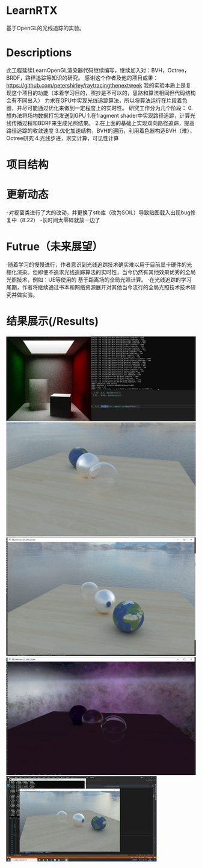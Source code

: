 # LearnRTX
基于OpenGL的光线追踪的实验。

# Descriptions
此工程延续LearnOpenGL渲染器代码继续编写，继续加入对：BVH，Octree，BRDF，路径追踪等知识的研究。
感谢这个作者及他的项目成果：https://github.com/petershirley/raytracingthenextweek
我的实验本质上是复现这个项目的功能（本着学习目的，照抄是不可以的，思路和算法相同但代码结构会有不同出入）
力求在GPU中实现光线追踪算法，所以将算法运行在片段着色器，并尽可能通过优化来做到一定程度上的实时性。
研究工作分为几个阶段：
0.想办法将场均数据打包发送到GPU
1.在fragment shader中实现路径追踪，计算光线传播过程和BDRF来生成光照结果。
2.在上面的基础上实现双向路径追踪，提高路径追踪的收敛速度
3.优化加速结构，BVH的遍历，利用着色器构造BVH（难），Octree研究
4.光线步进，求交计算，可见性计算

# 项目结构

# 更新动态
-对视窗类进行了大的改动，并更换了stb库（改为SOIL）导致贴图载入出现bug修复中（8.22）
-长时间太零碎就放一边了

# Futrue（未来展望）
·随着学习的慢慢进行，作者意识到光线追踪技术确实难以用于目前显卡硬件的光栅化渲染。但即便不追求光线追踪算法的实时性，当今仍然有其他效果优秀的全局光照技术，例如：UE等使用的 基于距离场的全局光照计算。
·在光线追踪的学习尾期，作者将继续通过书本和网络资源展开对其他当今流行的全局光照技术技术研究并做实验。

# 结果展示(/Results)
![Image text](https://github.com/realAYAYA/LearnRTX/blob/main/Results/ResOnCpu.png)
![Image text](https://github.com/realAYAYA/LearnRTX/blob/main/Results/ResOnGpu1%20.png)
![Image text](https://github.com/realAYAYA/LearnRTX/blob/main/Results/ResOnGpu2.png)
![Image text](https://github.com/realAYAYA/LearnRTX/blob/main/Results/ResOnGpu3.png)
![Image text](https://github.com/realAYAYA/LearnRTX/blob/main/Results/res11.gif)